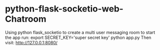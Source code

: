 # python-flask-socketio-web-Chatroom
Using python flask_socketio to create a multi user messaging room
to start the app run:
  export SECRET_KEY='super secret key'
  python app.py 
Then visit:
  http://127.0.0.1:8080/
